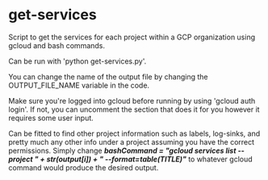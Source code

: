 # get-services
Script to get the services for each project within a GCP organization using gcloud and bash commands.

Can be run with 'python get-services.py'.

You can change the name of the output file by changing the OUTPUT_FILE_NAME variable in the code.

Make sure you're logged into gcloud before running by using 'gcloud auth login'. If not, you can uncomment the section that does it for you however it requires some user input.

Can be fitted to find other project information such as labels, log-sinks, and pretty much any other info under a project assuming you have the correct permissions. Simply change <b><i>bashCommand = "gcloud services list --project " + str(output[i]) + " --format=table(TITLE)"</b></i> to whatever gcloud command would produce the desired output.
